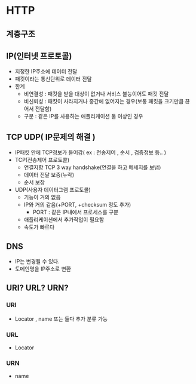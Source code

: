 # HTTP

## 계층구조


## IP(인터넷 프로토콜)
- 지정한 IP주소에 데이터 전달
- 패킷이라는 통신단위로 데이터 전달
- 한계
  - 비연결성 : 패킷을 받을 대상이 없거나 서비스 불능이어도 패킷 전달
  - 비신뢰성 : 패킷이 사라지거나 중간에 없어지는 경우(보통 패킷을 크기만큼 끊어서 전달함)
  - 구분 : 같은 IP를 사용하는 애플리케이션 둘 이상인 경우

## TCP UDP( IP문제의 해결 )
- IP패킷 안에 TCP정보가 들어감( ex : 전송제어 , 순서 , 검증정보 등.. )
- TCP(전송제어 프로토콜)
  - 연결지향 TCP 3 way handshake(연결을 하고 메세지를 보냄)
  - 데이터 전달 보증(누락)
  - 순서 보장
- UDP(사용자 데이터그램 프로토콜)
  - 기능이 거의 없음
  - IP와 거의 같음(+PORT, +checksum 정도 추가)
    - PORT : 같은 IP내에서 프로세스를 구분
  - 애플리케이션에서 추가작업이 필요함
  - 속도가 빠르다

## DNS
- IP는 변경될 수 있다.
- 도메인명을 IP주소로 변환

## URI? URL? URN?
### URI
  - Locator , name 또는 둘다 추가 분류 가능
### URL
  - Locator
### URN
  - name




